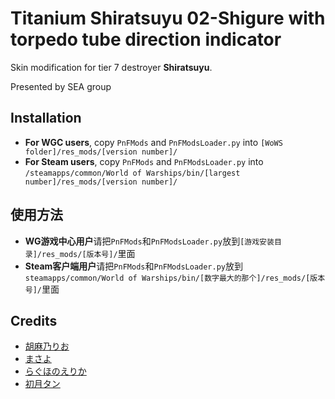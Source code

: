 ﻿# Titanium Shiratsuyu 02-Shigure with torpedo tube direction indicator

Skin modification for tier 7 destroyer **Shiratsuyu**. 

Presented by SEA group

## Installation
* **For WGC users**, copy `PnFMods` and `PnFModsLoader.py` into `[WoWS folder]/res_mods/[version number]/`
* **For Steam users**, copy `PnFMods` and `PnFModsLoader.py` into `/steamapps/common/World of Warships/bin/[largest number]/res_mods/[version number]/`

## 使用方法
* **WG游戏中心用户**请把`PnFMods`和`PnFModsLoader.py`放到`[游戏安装目录]/res_mods/[版本号]/`里面
* **Steam客户端用户**请把`PnFMods`和`PnFModsLoader.py`放到`steamapps/common/World of Warships/bin/[数字最大的那个]/res_mods/[版本号]/`里面

## Credits
* [胡麻乃りお](https://www.pixiv.net/users/431880)
* [まさよ](https://www.pixiv.net/users/14325286)
* [らぐほのえりか](https://www.pixiv.net/users/101500)
* [初月タン](https://www.pixiv.net/users/15583261)